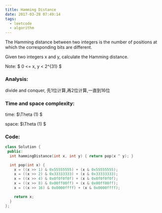 ```yaml
---
title: Hamming Distance
date: 2017-03-28 07:49:14
tags:
  - leetcode
  - algorithm
---
```

>
The Hamming distance between two integers is the number of positions at which the corresponding bits are different.

Given two integers x and y, calculate the Hamming distance.
>

Note:
$
0 <= x, y < 2^{31}
$
### Analysis:
divide and conquer, 先1位计算,再2位计算,一直到16位
### Time and space complexity:
time: $\Theta (1) $

space: $\Theta (1) $
### Code:
```cpp
class Solution {
 public:
  int hammingDistance(int x, int y) { return pop(x ^ y); }

  int pop(int x) {
    x = ((x >> 1) & 0x55555555) + (x & 0x55555555);
    x = ((x >> 2) & 0x33333333) + (x & 0x33333333);
    x = ((x >> 4) & 0x0f0f0f0f) + (x & 0x0f0f0f0f);
    x = ((x >> 8) & 0x00ff00ff) + (x & 0x00ff00ff);
    x = ((x >> 16) & 0x0000ffff) + (x & 0x0000ffff);

    return x;
  }
};
```


